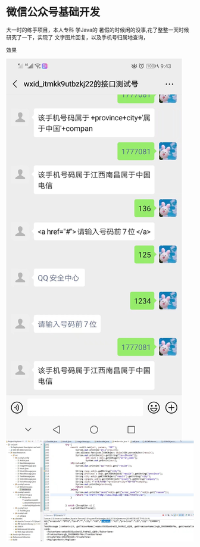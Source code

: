 # 微信公众号基础开发
 
大一时的练手项目，本人专科 学Java的 暑假的时候闲的没事,花了整整一天时候研究了一下，实现了 文字图片回复，以及手机号归属地查询，

效果


<img src="https://github.com/xionghuaqiang/WxTest/blob/master/1579943109698.jpeg"/>

<img src="https://github.com/xionghuaqiang/WxTest/blob/master/1579943030993.jpeg"/>
